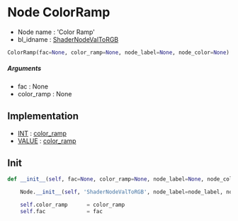 # Node ColorRamp

- Node name : 'Color Ramp'
- bl_idname : [ShaderNodeValToRGB](https://docs.blender.org/api/current/bpy.types.ShaderNodeValToRGB.html)


``` python
ColorRamp(fac=None, color_ramp=None, node_label=None, node_color=None)
```
##### Arguments

- fac : None
- color_ramp : None

## Implementation

- [INT](/docs/GeoNodes/socket_INT.md) : [color_ramp](/docs/GeoNodes/socket_INT.md#color_ramp)
- [VALUE](/docs/GeoNodes/socket_VALUE.md) : [color_ramp](/docs/GeoNodes/socket_VALUE.md#color_ramp)

## Init

``` python
def __init__(self, fac=None, color_ramp=None, node_label=None, node_color=None):

    Node.__init__(self, 'ShaderNodeValToRGB', node_label=node_label, node_color=node_color)

    self.color_ramp      = color_ramp
    self.fac             = fac
```
